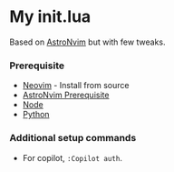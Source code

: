 # My init.lua

Based on [AstroNvim](https://astronvim.com/) but with few tweaks.

### Prerequisite

- [Neovim](https://github.com/neovim/neovim/tree/release-0.9) - Install from source
- [AstroNvim Prerequisite](https://docs.astronvim.com/#-requirements)
- [Node](https://nodejs.org/)
- [Python](https://www.python.org/)

### Additional setup commands

- For copilot, `:Copilot auth`.
